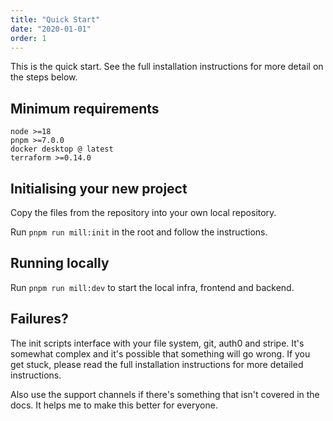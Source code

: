 ```yaml
---
title: "Quick Start"
date: "2020-01-01"
order: 1
---
```


This is the quick start. See the full installation instructions for more detail on the steps below.

## Minimum requirements

```
node >=18
pnpm >=7.0.0
docker desktop @ latest
terraform >=0.14.0
```

## Initialising your new project

Copy the files from the repository into your own local repository.

Run `pnpm run mill:init` in the root and follow the instructions.

## Running locally

Run `pnpm run mill:dev` to start the local infra, frontend and backend.

## Failures?

The init scripts interface with your file system, git, auth0 and stripe. It's somewhat complex and it's possible that something will go wrong. If you get stuck, please read the full installation instructions for more detailed instructions.

Also use the support channels if there's something that isn't covered in the docs. It helps me to make this better for everyone.
